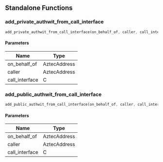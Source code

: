 ## Standalone Functions

### add_private_authwit_from_call_interface

```rust
add_private_authwit_from_call_interface(on_behalf_of, caller, call_interface);
```

#### Parameters
| Name | Type |
| --- | --- |
| on_behalf_of | AztecAddress |
| caller | AztecAddress |
| call_interface | C |

### add_public_authwit_from_call_interface

```rust
add_public_authwit_from_call_interface(on_behalf_of, caller, call_interface);
```

#### Parameters
| Name | Type |
| --- | --- |
| on_behalf_of | AztecAddress |
| caller | AztecAddress |
| call_interface | C |

